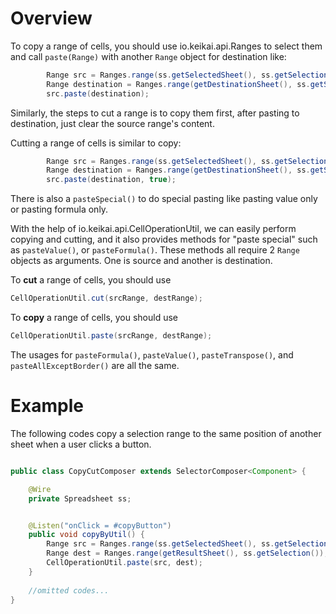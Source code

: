 # Overview

To copy a range of cells, you should use
<javadoc directory="keikai">io.keikai.api.Ranges</javadoc> to select
them and call `paste(Range)` with another `Range` object for destination
like:

``` java
        Range src = Ranges.range(ss.getSelectedSheet(), ss.getSelection());
        Range destination = Ranges.range(getDestinationSheet(), ss.getSelection());
        src.paste(destination);
```

Similarly, the steps to cut a range is to copy them first, after pasting
to destination, just clear the source range's content.

Cutting a range of cells is similar to copy:

``` java
        Range src = Ranges.range(ss.getSelectedSheet(), ss.getSelection());
        Range destination = Ranges.range(getDestinationSheet(), ss.getSelection());
        src.paste(destination, true);
```

There is also a `pasteSpecial()` to do special pasting like pasting
value only or pasting formula only.

With the help of
<javadoc directory="keikai">io.keikai.api.CellOperationUtil</javadoc>,
we can easily perform copying and cutting, and it also provides methods
for "paste special" such as `pasteValue()`, or `pasteFormula()`. These
methods all require 2 `Range` objects as arguments. One is source and
another is destination.

To **cut** a range of cells, you should use

``` java
CellOperationUtil.cut(srcRange, destRange);
```

To **copy** a range of cells, you should use

``` java
CellOperationUtil.paste(srcRange, destRange);
```

The usages for `pasteFormula()`, `pasteValue()`, `pasteTranspose()`, and
`pasteAllExceptBorder()` are all the same.

# Example

The following codes copy a selection range to the same position of
another sheet when a user clicks a button.

``` java

public class CopyCutComposer extends SelectorComposer<Component> {

    @Wire
    private Spreadsheet ss;


    @Listen("onClick = #copyButton")
    public void copyByUtil() {
        Range src = Ranges.range(ss.getSelectedSheet(), ss.getSelection());
        Range dest = Ranges.range(getResultSheet(), ss.getSelection());
        CellOperationUtil.paste(src, dest);
    }
    
    //omitted codes...
}
```
